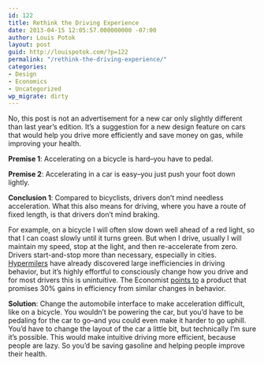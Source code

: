 ```yaml
---
id: 122
title: Rethink the Driving Experience
date: 2013-04-15 12:05:57.000000000 -07:00
author: Louis Potok
layout: post
guid: http://louispotok.com/?p=122
permalink: "/rethink-the-driving-experience/"
categories:
- Design
- Economics
- Uncategorized
wp_migrate: dirty
---
```

No, this post is not an advertisement for a new car only slightly different than last year&#8217;s edition. It&#8217;s a suggestion for a new design feature on cars that would help you drive more efficiently and save money on gas, while improving your health.

**Premise 1**: Accelerating on a bicycle is hard&#8211;you have to pedal.

**Premise 2**: Accelerating in a car is easy&#8211;you just push your foot down lightly.

**Conclusion 1**: Compared to bicyclists, drivers don&#8217;t mind needless acceleration. What this also means for driving, where you have a route of fixed length, is that drivers don&#8217;t mind braking.

For example, on a bicycle I will often slow down well ahead of a red light, so that I can coast slowly until it turns green. But when I drive, usually I will maintain my speed, stop at the light, and then re-accelerate from zero. Drivers start-and-stop more than necessary, especially in cities. [Hypermilers](http://en.wikipedia.org/wiki/Energy-efficient_driving#Acceleration_and_deceleration_.28braking.29) have already discovered large inefficiencies in driving behavior, but it&#8217;s highly effortful to consciously change how you drive and for most drivers this is unintuitive. The Economist [points to](http://www.economist.com/blogs/babbage/2013/04/fuel-efficiency) a product that promises 30% gains in efficiency from similar changes in behavior.

**Solution**: Change the automobile interface to make acceleration difficult, like on a bicycle. You wouldn&#8217;t be powering the car, but you&#8217;d have to be pedaling for the car to go&#8211;and you could even make it harder to go uphill. You&#8217;d have to change the layout of the car a little bit, but technically I&#8217;m sure it&#8217;s possible. This would make intuitive driving more efficient, because people are lazy. So you&#8217;d be saving gasoline and helping people improve their health.